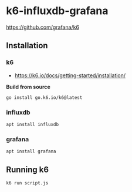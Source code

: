 # k6-influxdb-grafana

https://github.com/grafana/k6

## Installation

### k6

- https://k6.io/docs/getting-started/installation/

__Build from source__

```
go install go.k6.io/k6@latest
```

### influxdb

```
apt install influxdb
```

### grafana

```
apt install grafana
```

## Running k6

```
k6 run script.js
```

